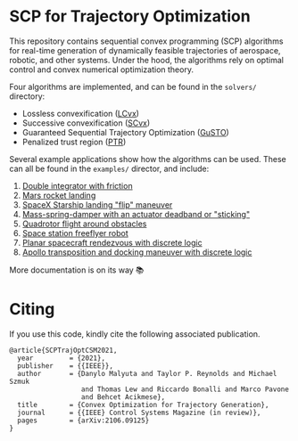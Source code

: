 # SCP for Trajectory Optimization

This repository contains sequential convex programming (SCP) algorithms for
real-time generation of dynamically feasible trajectories of aerospace,
robotic, and other systems. Under the hood, the algorithms rely on optimal
control and convex numerical optimization theory.

Four algorithms are implemented, and can be found in the `solvers/` directory:
- Lossless convexification ([LCvx](https://doi.org/10.2514/1.27553))
- Successive convexification ([SCvx](https://arxiv.org/abs/1804.06539))
- Guaranteed Sequential Trajectory Optimization ([GuSTO](http://asl.stanford.edu/wp-content/papercite-data/pdf/Bonalli.Cauligi.Bylard.Pavone.ICRA19.pdf))
- Penalized trust region ([PTR](https://arxiv.org/abs/1811.10803))

Several example applications show how the algorithms can be used. These can all
be found in the `examples/` director, and include:

1. [Double integrator with friction](examples/src/double_integrator)
2. [Mars rocket landing](examples/src/rocket_landing)
3. [SpaceX Starship landing "flip" maneuver](examples/src/starship_flip)
4. [Mass-spring-damper with an actuator deadband or
   "sticking"](examples/src/oscillator)
5. [Quadrotor flight around obstacles](examples/src/quadrotor)
6. [Space station freeflyer robot](examples/src/freeflyer)
7. [Planar spacecraft rendezvous with discrete
   logic](examples/src/rendezvous_planar)
8. [Apollo transposition and docking maneuver with discrete
   logic](examples/src/rendezvous_3d)

More documentation is on its way :books:

# Citing

If you use this code, kindly cite the following associated publication.

```
@article{SCPTrajOptCSM2021,
  year	       = {2021},
  publisher    = {{IEEE}},
  author       = {Danylo Malyuta and Taylor P. Reynolds and Michael Szmuk
                  and Thomas Lew and Riccardo Bonalli and Marco Pavone
                  and Behcet Acikmese},
  title	       = {Convex Optimization for Trajectory Generation},
  journal      = {{IEEE} Control Systems Magazine (in review)},
  pages        = {arXiv:2106.09125}
}
```
